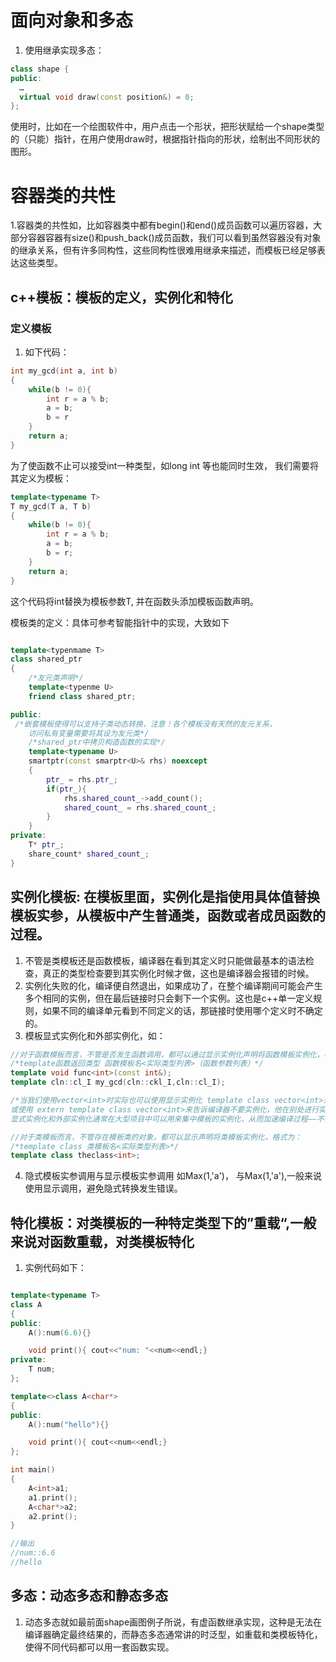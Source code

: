 <!--
 * @Author: zzzzztw
 * @Date: 2023-03-13 18:40:13
 * @LastEditors: Do not edit
 * @LastEditTime: 2023-03-13 21:55:34
 * @FilePath: /cpptest/modernC++/编译期多态,泛型编程和模板入门.md
-->
# 面向对象和多态
1.  使用继承实现多态：
```cpp
class shape {
public:
  …
  virtual void draw(const position&) = 0;
};
```
使用时，比如在一个绘图软件中，用户点击一个形状，把形状赋给一个shape类型的（只能）指针，在用户使用draw时，根据指针指向的形状，绘制出不同形状的图形。

# 容器类的共性
1.容器类的共性如，比如容器类中都有begin()和end()成员函数可以遍历容器，大部分容器容器有size()和push_back()成员函数，我们可以看到虽然容器没有对象的继承关系，但有许多同构性，这些同构性很难用继承来描述，而模板已经足够表达这些类型。

## c++模板：模板的定义，实例化和特化
### 定义模板
1. 如下代码：
```cpp
int my_gcd(int a, int b)
{
    while(b != 0){
        int r = a % b;
        a = b;
        b = r
    }
    return a;
}
```
为了使函数不止可以接受int一种类型，如long int 等也能同时生效， 我们需要将其定义为模板：

```cpp
template<typename T>
T my_gcd(T a, T b)
{
    while(b != 0){
        int r = a % b;
        a = b;
        b = r;
    }
    return a;
}
```
这个代码将int替换为模板参数T, 并在函数头添加模板函数声明。

模板类的定义：具体可参考智能指针中的实现，大致如下

```cpp

template<typenmame T>
class shared_ptr
{
    /*友元类声明*/
    template<typenme U>
    friend class shared_ptr;

public:
 /*嵌套模板使得可以支持子类动态转换，注意！各个模板没有天然的友元关系，  
    访问私有变量需要将其设为友元类*/
    /*shared_ptr中拷贝构造函数的实现*/
    template<typename U> 
    smartptr(const smarptr<U>& rhs) noexcept
    {
        ptr_ = rhs.ptr_;
        if(ptr_){
            rhs.shared_count_->add_count();
            shared_count_ = rhs.shared_count_;
        }
    }
private:
    T* ptr_;
    share_count* shared_count_;
}

```

## 实例化模板: 在模板里面，实例化是指使用具体值替换模板实参，从模板中产生普通类，函数或者成员函数的过程。
1. 不管是类模板还是函数模板，编译器在看到其定义时只能做最基本的语法检查，真正的类型检查要到其实例化时候才做，这也是编译器会报错的时候。
2. 实例化失败的化，编译便自然退出，如果成功了，在整个编译期间可能会产生多个相同的实例，但在最后链接时只会剩下一个实例。这也是c++单一定义规则，如果不同的编译单元看到不同定义的话，那链接时使用哪个定义时不确定的。
3. 模板显式实例化和外部实例化，如：
```cpp
//对于函数模板而言，不管是否发生函数调用，都可以通过显示实例化声明将函数模板实例化，格式为：
/*template函数返回类型 函数模板名<实际类型列表>（函数参数列表）*/
template void func<int>(const int&);
template cln::cl_I my_gcd(cln::ckl_I,cln::cl_I);

/*当我们使用vector<int>时实际也可以使用显示实例化 template class vector<int>来显示实例化 
或使用 extern template class vector<int>来告诉编译器不要实例化，他在别处进行实例化过了
显式实例化和外部实例化通常在大型项目中可以用来集中模板的实例化，从而加速编译过程——不需要在每个用到模板的地方都进行实例化了*/

//对于类模板而言，不管存在模板类的对象，都可以显示声明将类模板实例化，格式为：
/*template class 类模板名<实际类型列表>*/
template class theclass<int>;

```
4. 隐式模板实参调用与显示模板实参调用 如Max(1,'a')， 与Max<int>(1,'a'),一般来说使用显示调用，避免隐式转换发生错误。

## 特化模板：对类模板的一种特定类型下的”重载“,一般来说对函数重载，对类模板特化
1. 实例代码如下：
```cpp

template<typename T>
class A
{
public:
    A():num(6.6){}

    void print(){ cout<<"num: "<<num<<endl;}
private:
    T num;
};

template<>class A<char*>
{
public:
    A():num("hello"){}

    void print(){ cout<<num<<endl;}
};

int main()
{
    A<int>a1;
    a1.print();
    A<char*>a2;
    a2.print();
}

//输出
//num::6.6
//hello
```
## 多态：动态多态和静态多态
1. 动态多态就如最前面shape画图例子所说，有虚函数继承实现，这种是无法在编译器确定最终结果的，而静态多态通常讲的时泛型，如重载和类模板特化，使得不同代码都可以用一套函数实现。